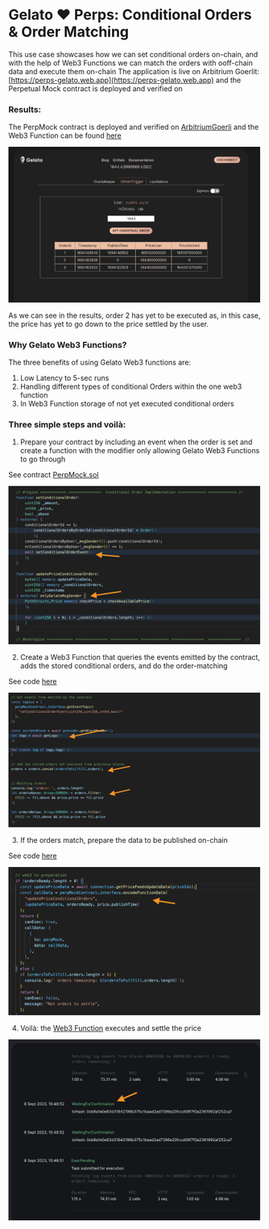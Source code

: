 # Gelato ❤️ Perps: Conditional Orders & Order Matching

This use case showcases how we can set conditional orders on-chain, and with the help of Web3 Functions we can match the orders with ooff-chain data and execute them on-chain
The application is live on Arbitrium Goerlit:  [https://perps-gelato.web.app](https://perps-gelato.web.app) and the Perpetual Mock contract is deployed and verified on 


### Results:

The PerpMock contract is deployed and verified on [ArbitriumGoerli](https://goerli.arbiscan.io/address/0x0542F269C737bDe9e2d1883FaF0eC2F3D51e5B95)
and the Web3 Function can be found [here](https://beta.app.gelato.network/task/0xdbe97fb8c2a1e0246176b72323dc44b03210c5f5ff696c63eecdf4f61db7e8ea?chainId=421613)

<img src="../docs/images/conditional.png" width="500">

As we can see in the results, order 2 has yet to be executed as, in this case, the price has yet to go down to the price settled by the user.

### Why Gelato Web3 Functions?

The three benefits of using Gelato Web3 functions are: 

1) Low Latency to 5-sec runs
2) Handling different types of conditional Orders within the one web3 function
3) In Web3 Function storage of not yet executed conditional orders 


### Three simple steps and voilà:

1) Prepare your contract by including an event when the order is set and create a function with the modifier only allowing Gelato Web3 Functions to go through

 See contract [PerpMock.sol](../contracts/PerpMock.sol#L132)

 <img src="../docs/images/conditional-1.png" width="500">


2) Create a Web3 Function that queries the events emitted by the contract, adds the stored conditional orders, and do the order-matching

 See code [here](../web3-functions/trigger-order/index.ts#L71)

 <img src="../docs/images/conditional-2.png" width="500">


3) If the orders match, prepare the data to be published on-chain

 See code [here](../web3-functions/trigger-order/index.ts#L128)

 <img src="../docs/images/conditional-3.png" width="500">

4) Voilà: the [Web3 Function](https://beta.app.gelato.network/task/0xdbe97fb8c2a1e0246176b72323dc44b03210c5f5ff696c63eecdf4f61db7e8ea?chainId=421613) executes and settle the price

 <img src="../docs/images/conditional-4.png" width="500">



